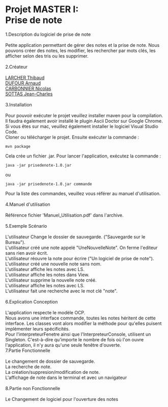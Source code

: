 # Projet MASTER I:<br> Prise de note

1.Description du logiciel de prise de note <br><br>
Petite application permettant de gérer des notes et la prise de note. Nous pouvons créer des notes, les modifier, les rechercher par mots clés, les afficher selon des tris ou les supprimer.<br><br>
2.Créateur <br><br>
[LARCHER Thibaud](https://github.com/thibaudlarcher)<br>
[DUFOUR Arnaud](https://github.com/Whilmaud)<br>
[CARBONNIER Nicolas](https://github.com/CarbonnierNicolas)<br>
[SOTTAS Jean-Charles](https://github.com/dragonpatin)<br><br>
3.Installation<br><br>
Pour pouvoir exécuter le projet veuillez installer maven pour la compilation.
Il faudra également avoir installé le plugin Ascii Doctor sur Google Chrome. Si vous êtes sur mac, veuillez également installer le logiciel Visual Studio Code.
<br>
Cloner ou télécharger le projet. Ensuite exécuter la commande :<br>
```
mvn package
```
Cela crée un fichier .jar.
Pour lancer l'application, exécutez la commande :
```
java -jar prisedenote-1.0.jar
```
ou
```
java -jar prisedenote-1.0.jar commande
```
Pour la liste des commandes, veuillez vous référer au manuel d'utilisation.
<br>
<br>
4.Manuel d'utilisation <br><br>
    Référence fichier 'Manuel_Utilisation.pdf' dans l'archive.
    <br><br>
5.Exemple Scénario <br><br>
    L'utilisateur Change le dossier de sauvegarde. ("Sauvegarde sur le Bureau").<br>
    L'utilisateur créé une note appelé "UneNouvelleNote". On ferme l'editeur sans rien avoir écrit.<br>
    L'utilisateur réouvre la note pour écrire ("Un logiciel de prise de note").<br>
    L'utilisateur créé une nouvelle note sans nom.<br>
    L'utilisateur affiche les notes avec LS.<br>
    L'utilisateur affiche les notes dans View.<br>
    L'utilisateur supprime la nouvelle note créé.<br>
    L'utilisateur affiche les notes avec LS.<br>
    L'utilisateur fait une recherche avec le mot clé "note".<br><br>
6.Explication Conception <br><br>
    L'application respecte le modèle OCP. <br>
    Nous avons une interface commande, toutes les notes héritent de cette interface. Les classes vont alors modifier la méthode pour qu'elles puisent implémenter leurs spécificités.<br>
    Pour l'interpreteurFenetre ainsi que l'InterpreteurConsole, utilisent un Singleton. C'est-à-dire qu'importe le nombre de fois où l'on ouvre l'application, il n'y aura qu'une seule fenêtre d'ouverte.<br>
7.Partie Fonctionnelle <br><br>
    Le changement de dossier de sauvegarde.<br>
    La recherche de note.<br>
    La création/suppresion/modification de note.<br>
    L'affichage de note dans le terminal et avec un navigateur<br><br>
8.Partie non Fonctionnelle <br><br>
    Le Changement de logiciel pour l'ouverture des notes
